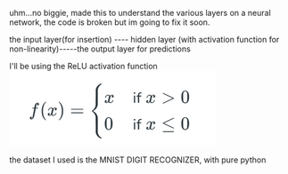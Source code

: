 uhm...no biggie, made this to understand the various layers on a neural network, the code is broken but im going to fix it soon.

the input layer(for insertion) ---- hidden layer (with activation function for non-linearity)-----the output layer for predictions

I'll be using the ReLU activation function
![ReLU formula](image.png)

the dataset I used is the MNIST DIGIT RECOGNIZER, with pure python
